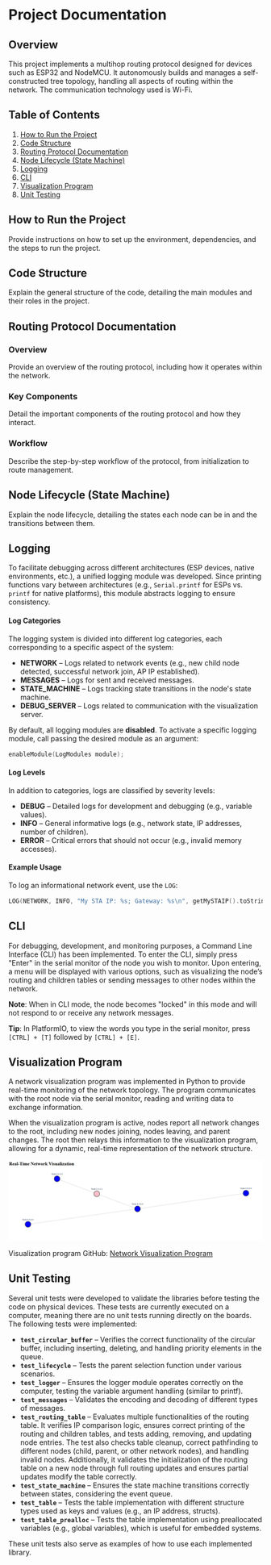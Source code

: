 # Project Documentation

## Overview

This project implements a multihop routing protocol designed for devices such as ESP32 and NodeMCU. 
It autonomously builds and manages a self-constructed tree topology, handling all aspects of routing within the network.
The communication technology used is Wi-Fi.

## Table of Contents
1. [How to Run the Project](#how-to-run-the-project)
2. [Code Structure](#code-structure)
3. [Routing Protocol Documentation](#routing-protocol-documentation)
4. [Node Lifecycle (State Machine)](#node-lifecycle-state-machine)
5. [Logging](#logging)
6. [CLI](#cli)
7. [Visualization Program](#visualization-program)
8. [Unit Testing](#unit-testing)

## How to Run the Project
Provide instructions on how to set up the environment, dependencies, and the steps to run the project.

## Code Structure
Explain the general structure of the code, detailing the main modules and their roles in the project.

## Routing Protocol Documentation
### Overview
Provide an overview of the routing protocol, including how it operates within the network.
### Key Components
Detail the important components of the routing protocol and how they interact.
### Workflow
Describe the step-by-step workflow of the protocol, from initialization to route management.

## Node Lifecycle (State Machine)
Explain the node lifecycle, detailing the states each node can be in and the transitions between them.

## Logging
To facilitate debugging across different architectures (ESP devices, native environments, etc.), a unified logging module was developed. Since printing functions vary between architectures (e.g., `Serial.printf` for ESPs vs. `printf` for native platforms), this module abstracts logging to ensure consistency.

#### Log Categories
The logging system is divided into different log categories, each corresponding to a specific aspect of the system:

- **NETWORK** – Logs related to network events (e.g., new child node detected, successful network join, AP IP established).
- **MESSAGES** – Logs for sent and received messages.
- **STATE_MACHINE** – Logs tracking state transitions in the node's state machine.
- **DEBUG_SERVER** – Logs related to communication with the visualization server.

By default, all logging modules are **disabled**. To activate a specific logging module, call passing the desired module as an argument:

```c
enableModule(LogModules module);
```
#### Log Levels
In addition to categories, logs are classified by severity levels:

- **DEBUG** – Detailed logs for development and debugging (e.g., variable values).
- **INFO** – General informative logs (e.g., network state, IP addresses, number of children).
- **ERROR** – Critical errors that should not occur (e.g., invalid memory accesses).

#### Example Usage
To log an informational network event, use the `LOG`:
```c
LOG(NETWORK, INFO, "My STA IP: %s; Gateway: %s\n", getMySTAIP().toString().c_str(), getGatewayIP().toString().c_str());
```

## CLI
For debugging, development, and monitoring purposes, a Command Line Interface (CLI) has been implemented. 
To enter the CLI, simply press "Enter" in the serial monitor of the node you wish to monitor. 
Upon entering, a menu will be displayed with various options, such as visualizing the node’s routing and children tables or sending messages to other nodes within the network.

**Note**: When in CLI mode, the node becomes "locked" in this mode and will not respond to or receive any network messages.

**Tip**: In PlatformIO, to view the words you type in the serial monitor, press `[CTRL] + [T]` followed by `[CTRL] + [E]`.


## Visualization Program
A network visualization program was implemented in Python to provide real-time monitoring of the network topology. 
The program communicates with the root node via the serial monitor, reading and writing data to exchange information.

When the visualization program is active, nodes report all network changes to the root, including new nodes joining, nodes leaving, and parent changes. 
The root then relays this information to the visualization program, allowing for a dynamic, real-time representation of the network structure.

![Network Topology Example](visualization_server_example.png)

Visualization program GitHub: [Network Visualization Program](https://github.com/jequinhatavares/NetViz)

## Unit Testing

Several unit tests were developed to validate the libraries before testing the code on physical devices. These tests are currently executed on a computer, meaning there are no unit tests running directly on the boards. The following tests were implemented:

- **`test_circular_buffer`** – Verifies the correct functionality of the circular buffer, including inserting, deleting, and handling priority elements in the queue.
- **`test_lifecycle`** – Tests the parent selection function under various scenarios.
- **`test_logger`** – Ensures the logger module operates correctly on the computer, testing the variable argument handling (similar to printf).
- **`test_messages`** – Validates the encoding and decoding of different types of messages.
- **`test_routing_table`** – Evaluates multiple functionalities of the routing table. It verifies IP comparison logic, ensures correct printing of the routing and children tables, and tests adding, removing, and updating node entries. The test also checks table cleanup, correct pathfinding to different nodes (child, parent, or other network nodes), and handling invalid nodes. Additionally, it validates the initialization of the routing table on a new node through full routing updates and ensures partial updates modify the table correctly.
- **`test_state_machine`** – Ensures the state machine transitions correctly between states, considering the event queue.
- **`test_table`** – Tests the table implementation with different structure types used as keys and values (e.g., an IP address, structs).
- **`test_table_prealloc`** – Tests the table implementation using preallocated variables (e.g., global variables), which is useful for embedded systems.

These unit tests also serve as examples of how to use each implemented library.
